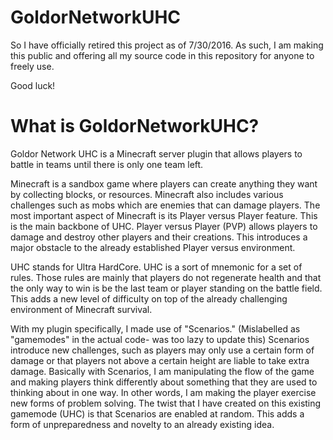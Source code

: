 # GoldorNetworkUHC

So I have officially retired this project as of 7/30/2016. As such, I am making this public and offering all my source code in this
repository for anyone to freely use.

Good luck!

# What is GoldorNetworkUHC?

Goldor Network UHC is a Minecraft server plugin that allows players to battle in teams until there is only one team left.

Minecraft is a sandbox game where players can create anything they want by collecting blocks, or resources. Minecraft also includes various challenges such as mobs which are enemies that can damage players. The most important aspect of Minecraft is its Player versus Player feature. This is the main backbone of UHC. Player versus Player (PVP) allows players to damage and destroy other players and their creations. This introduces a major obstacle to the already established Player versus environment.

UHC stands for Ultra HardCore. UHC is a sort of mnemonic for a set of rules. Those rules are mainly that players do not regenerate health and that the only way to win is be the last team or player standing on the battle field. This adds a new level of difficulty on top of the already challenging environment of Minecraft survival. 

With my plugin specifically, I made use of "Scenarios." (Mislabelled as "gamemodes" in the actual code- was too lazy to update this)
Scenarios introduce new challenges, such as players may only use a certain form of damage or that players not above a certain height are liable to take extra damage. 
Basically with Scenarios, I am manipulating the flow of the game and making players think differently about something that they are used to thinking about in one way. In other words, I am making the player exercise new forms of problem solving. 
The twist that I have created on this existing gamemode (UHC) is that Scenarios are enabled at random. This adds a form of unpreparedness and novelty to an already existing idea.
